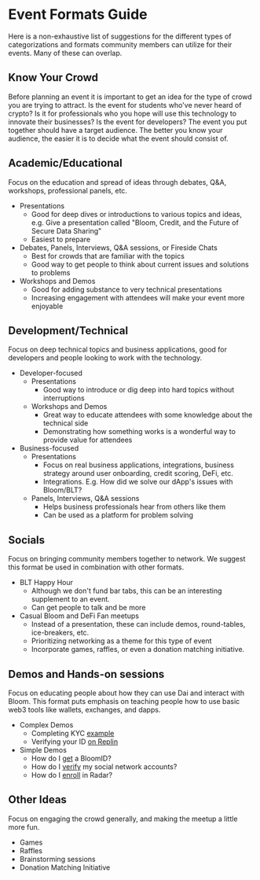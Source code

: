 # Event Formats Guide

Here is a non-exhaustive list of suggestions for the different types of categorizations and formats community members can utilize for their events. Many of these can overlap.

## Know Your Crowd

Before planning an event it is important to get an idea for the type of crowd you are trying to attract. Is the event for students who've never heard of crypto? Is it for professionals who you hope will use this technology to innovate their businesses? Is the event for developers? The event you put together should have a target audience. The better you know your audience, the easier it is to decide what the event should consist of.

## Academic/Educational

Focus on the education and spread of ideas through debates, Q&A, workshops, professional panels, etc.

- Presentations
  - Good for deep dives or introductions to various topics and ideas, e.g. Give a presentation called "Bloom, Credit, and the Future of Secure Data Sharing"
  - Easiest to prepare
- Debates, Panels, Interviews, Q&A sessions, or Fireside Chats
  - Best for crowds that are familiar with the topics
  - Good way to get people to think about current issues and solutions to problems
- Workshops and Demos
  - Good for adding substance to very technical presentations
  - Increasing engagement with attendees will make your event more enjoyable

## Development/Technical

Focus on deep technical topics and business applications, good for developers and people looking to work with the technology.

- Developer-focused
  - Presentations
    - Good way to introduce or dig deep into hard topics without interruptions
  - Workshops and Demos
    - Great way to educate attendees with some knowledge about the technical side
    - Demonstrating how something works is a wonderful way to provide value for attendees
- Business-focused
  - Presentations
    - Focus on real business applications, integrations, business strategy around user onboarding, credit scoring, DeFi, etc.
    - Integrations. E.g. How did we solve our dApp's issues with Bloom/BLT?
  - Panels, Interviews, Q&A sessions
    - Helps business professionals hear from others like them
    - Can be used as a platform for problem solving

## Socials

Focus on bringing community members together to network. We suggest this format be used in combination with other formats.

- BLT Happy Hour
  - Although we don't fund bar tabs, this can be an interesting supplement to an event.
  - Can get people to talk and be more
- Casual Bloom and DeFi Fan meetups
  - Instead of a presentation, these can include demos, round-tables, ice-breakers, etc.
  - Prioritizing networking as a theme for this type of event
  - Incorporate games, raffles, or even a donation matching initiative.

## Demos and Hands-on sessions

Focus on educating people about how they can use Dai and interact with Bloom. This format puts emphasis on teaching people how to use basic web3 tools like wallets, exchanges, and dapps.

- Complex Demos
  - Completing KYC [example](https://help.bounty0x.io/hc/en-us/articles/360027212531-How-do-I-complete-KYC-on-Bounty0x-)
  - Verifying your ID [on Replin](https://bloom.co/blog/bloom-partners-with-ink-protocol/)
- Simple Demos
  - How do I [get](https://www.youtube.com/watch?v=X5UrDYWrt1g) a BloomID?
  - How do I [verify](https://www.youtube.com/watch?v=izdsXKi--k4) my social network accounts?
  - How do I [enroll](https://www.youtube.com/watch?v=JkqwpqBhCbs) in Radar?

## Other Ideas

Focus on engaging the crowd generally, and making the meetup a little more fun.

- Games
- Raffles
- Brainstorming sessions
- Donation Matching Initiative
